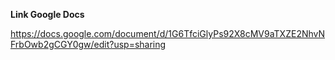 **Link Google Docs**

https://docs.google.com/document/d/1G6TfciGlyPs92X8cMV9aTXZE2NhvNFrbOwb2gCGY0gw/edit?usp=sharing